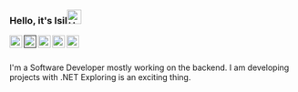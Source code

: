 ### Hello, it's Isil<img alt="Hello" width="25" src="https://user-images.githubusercontent.com/27498814/109383743-80eae680-78f9-11eb-8dbd-7ae5a7559249.gif" />

<a href="https://www.linkedin.com/in/isilkefal/">
  <img align="left" alt="LinkedIn" width="22px" src="https://user-images.githubusercontent.com/27498814/109384021-3ff3d180-78fb-11eb-9000-421b983e407e.png" />
</a>

<a href="" target="blank">
<img align="left" src="https://raw.githubusercontent.com/rahuldkjain/github-profile-readme-generator/master/src/images/icons/Social/stack-overflow.svg" alt="5874745" width="22px" />
</a>

<a href="https://www.instagram.com/isilkefal/?hl=tr">
  <img align="left" alt="Instagram" width="22px" src="https://user-images.githubusercontent.com/27498814/109383899-9f9dad00-78fa-11eb-98da-7cf19c69dcfd.png" />
</a>

<a href="https://twitter.com/isilkefal">
  <img align="left" alt="Twitter" width="22px" src="https://user-images.githubusercontent.com/27498814/109383921-b93ef480-78fa-11eb-8945-3e10f7942b69.png" />
</a>

<a href="mailto:kefalisil9@gmail.com">
  <img align="left" alt="Email" width="22px" src="https://user-images.githubusercontent.com/27498814/109384016-3e2a0e00-78fb-11eb-8547-a1fe5998a1f9.png" />
</a>

<br />

<br />

I'm a Software Developer mostly working on the backend. I am developing projects with .NET Exploring is an exciting thing.

<br/>
